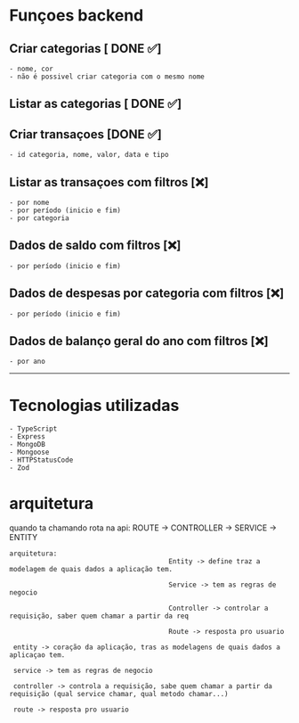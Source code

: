 # Funçoes backend

## Criar categorias [ DONE ✅]

    - nome, cor
    - não é possivel criar categoria com o mesmo nome

## Listar as categorias [ DONE ✅]

## Criar transaçoes [DONE ✅]

    - id categoria, nome, valor, data e tipo

## Listar as transaçoes com filtros [❌]

    - por nome
    - por período (inicio e fim)
    - por categoria

## Dados de saldo com filtros [❌]

    - por período (inicio e fim)

## Dados de despesas por categoria com filtros [❌]

    - por período (inicio e fim)

## Dados de balanço geral do ano com filtros [❌]

    - por ano

---

# Tecnologias utilizadas

    - TypeScript
    - Express
    - MongoDB
    - Mongoose
    - HTTPStatusCode
    - Zod

# arquitetura

quando ta chamando rota na api: ROUTE -> CONTROLLER -> SERVICE -> ENTITY

    arquitetura:
    										Entity -> define traz a modelagem de quais dados a aplicação tem.

    										Service -> tem as regras de negocio

    										Controller -> controlar a requisição, saber quem chamar a partir da req
                                            
    										Route -> resposta pro usuario

     entity -> coração da aplicação, tras as modelagens de quais dados a aplicaçao tem.

     service -> tem as regras de negocio
     
     controller -> controla a requisição, sabe quem chamar a partir da requisição (qual service chamar, qual metodo chamar...)
     
     route -> resposta pro usuario
